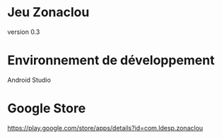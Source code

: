 # Jeu Zonaclou

version 0.3

# Environnement de développement

Android Studio

# Google Store

https://play.google.com/store/apps/details?id=com.ldesp.zonaclou
